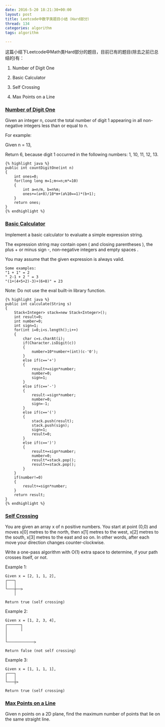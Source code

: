 ```yaml
---
date: 2016-5-20 18:21:30+00:00
layout: post
title: Leetcode中数字类题目小结（Hard部分）
thread: 134
categories: algorithm
tags: algorithm

---
```


这篇小结下Leetcode中Math类Hard部分的题目，目前已有的题目(除去之前已总结的)有：

1. Number of Digit One

2. Basic Calculator

3. Self Crossing

4. Max Points on a Line


### [Number of Digit One](https://leetcode.com/problems/number-of-digit-one/) ###

Given an integer n, count the total number of digit 1 appearing in all non-negative integers less than or equal to n.

For example:

Given n = 13,

Return 6, because digit 1 occurred in the following numbers: 1, 10, 11, 12, 13.

	{% highlight java %}
	public int countDigitOne(int n)
	{
		int ones=0;
		for(long long m=1;m<=n;m*=10)
		{
			int a=n/m, b=n%m;
			ones+=(a+8)/10*m+(a%10==1)*(b+1);
		}
		return ones;
	}
	{% endhighlight %}

### [Basic Calculator](https://leetcode.com/problems/basic-calculator/) ###

Implement a basic calculator to evaluate a simple expression string.

The expression string may contain open ( and closing parentheses ), the plus + or minus sign -, non-negative integers and empty spaces .

You may assume that the given expression is always valid.

	Some examples:
	"1 + 1" = 2
	" 2-1 + 2 " = 3
	"(1+(4+5+2)-3)+(6+8)" = 23

Note: Do not use the eval built-in library function.

	{% highlight java %}
	public int calculate(String s)
	{
		Stack<Integer> stack=new Stack<Integer>();
		int result=0;
		int number=0;
		int sign=1;
		for(int i=0;i<s.length();i++)
		{
			char c=s.charAt(i);
			if(Character.isDigit(c))
			{
				number=10*number+(int)(c-'0');
			}
			else if(c=='+')
			{
				result+=sign*number;
				number=0;
				sign=1;
			}
			else if(c=='-')
			{
				result-=sign*number;
				number=0;
				sign=-1;
			}
			else if(c=='(')
			{
				stack.push(result);
				stack.push(sign);
				sign=1;
				result=0;
			}
			else if(c==')')
			{
				result+=sign*number;
				number=0;
				result*=stack.pop();
				result+=stack.pop();
			}
		}
		if(number!=0)
		{
			result+=sign*number;
		}
		return result;
	}
	{% endhighlight %}

### [Self Crossing](https://leetcode.com/problems/self-crossing/) ###

You are given an array x of n positive numbers. You start at point (0,0) and moves x[0] metres to the north, then x[1] metres to the west, x[2] metres to the south, x[3] metres to the east and so on. In other words, after each move your direction changes counter-clockwise.

Write a one-pass algorithm with O(1) extra space to determine, if your path crosses itself, or not.

Example 1:

	Given x = [2, 1, 1, 2],
	┌───┐
	│   │
	└───┼──>
	    │

	Return true (self crossing)

Example 2:

	Given x = [1, 2, 3, 4],
	┌──────┐
	│      │
	│
	│
	└────────────>

	Return false (not self crossing)

Example 3:

	Given x = [1, 1, 1, 1],
	┌───┐
	│   │
	└───┼>
	
	Return true (self crossing)



### [Max Points on a Line](https://leetcode.com/problems/max-points-on-a-line/) ###

Given n points on a 2D plane, find the maximum number of points that lie on the same straight line.